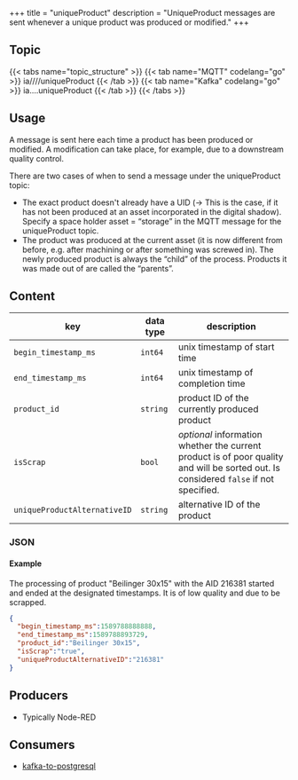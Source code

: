 +++
title = "uniqueProduct"
description = "UniqueProduct messages are sent whenever a unique product was produced or modified."
+++

## Topic

{{< tabs name="topic_structure" >}}
{{< tab name="MQTT" codelang="go" >}}
ia/<customerID>/<location>/<AssetID>/uniqueProduct
{{< /tab >}}
{{< tab name="Kafka" codelang="go" >}}
ia.<customerID>.<location>.<AssetID>.uniqueProduct
{{< /tab >}}
{{< /tabs >}}

## Usage

A message is sent here each time a product has been produced or modified. A modification can take place, for example, due to a downstream quality control.

There are two cases of when to send a message under the uniqueProduct topic:

* The exact product doesn't already have a UID (-> This is the case, if it has not been produced at an asset incorporated in the digital shadow). Specify a space holder asset = “storage” in the MQTT message for the uniqueProduct topic.
* The product was produced at the current asset (it is now different from before, e.g. after machining or after something was screwed in). The newly produced product is always the “child” of the process. Products it was made out of are called the “parents”.

## Content

| key  | data type  | description  |
|---|---|---|
| `begin_timestamp_ms` | `int64` | unix timestamp of start time|
| `end_timestamp_ms` | `int64` |unix timestamp of completion time|
| `product_id` | `string` | product ID of the currently produced product |
| `isScrap` | `bool` |*optional* information whether the current product is  of poor quality and will be sorted out. Is considered `false` if not specified.|
| `uniqueProductAlternativeID` | `string` | alternative ID of the product |


### JSON

#### Example

The processing of product "Beilinger 30x15" with the AID 216381 started and ended at the designated timestamps. It is of low quality and due to be scrapped. 

```json
{
  "begin_timestamp_ms":1589788888888,
  "end_timestamp_ms":1589788893729,
  "product_id":"Beilinger 30x15",
  "isScrap":"true",
  "uniqueProductAlternativeID":"216381"
}
```
<!---
#### Schema

```json
{
    "$schema": "http://json-schema.org/draft/2019-09/schema",
    "$id": "https://learn.umh.app/content/docs/architecture/datamodel/messages/scrapCount.json",
    "type": "object",
    "default": {},
    "title": "Root Schema",
    "required": [
        "product_id",
        "time_per_unit_in_seconds"
    ],
    "properties": {
        "product_id": {
          "type": "string",
          "default": "",
          "title": "The product id to be produced"
        },
        "time_per_unit_in_seconds": {
          "type": "number",
          "default": 0.0,
          "minimum": 0,
          "title": "The time it takes to produce one unit of the product"
        }
    },
    "examples": [
        {
            "product_id": "Beilinger 30x15",
            "time_per_unit_in_seconds": "0.2"
        },
        {
            "product_id": "Test product",
            "time_per_unit_in_seconds": "10"
        }
    ]
}
```
-->

## Producers

- Typically Node-RED

## Consumers

- [kafka-to-postgresql](/docs/architecture/microservices/core/kafka-to-postgresql)
